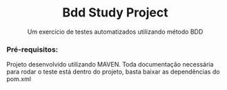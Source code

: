 <h1 align="center">Bdd Study Project</h1>
<p align="center">Um exercício de testes automatizados utilizando método BDD</p>

### Pré-requisitos:

Projeto desenvolvido utilizando MAVEN.
Toda documentação necessária para rodar o teste está dentro do projeto, basta baixar as dependências do pom.xml

###
